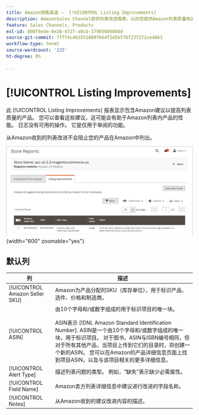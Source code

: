 ```yaml
---
title: Amazon销售渠道 —  [!UICONTROL Listing Improvements]
description: AmazonSales Channel提供列表改进报表，以向您提供Amazon列表质量改进建议。
feature: Sales Channels, Products
exl-id: 880f4ede-6e2b-4727-a8cb-3798568980dd
source-git-commit: 7fff4c463551089fb64f2d5bf7bf23f272ce4663
workflow-type: tm+mt
source-wordcount: '225'
ht-degree: 0%

---
```


# [!UICONTROL Listing Improvements]

此 [!UICONTROL Listing Improvements] 报表显示包含Amazon建议以提高列表质量的产品。 您可以查看这些建议，这可能会有助于Amazon列表内产品的性能。 日志没有可用的操作。 它是仅用于审阅的功能。

从Amazon收到的列表改进不会阻止您的产品在Amazon中列出。

![列表改进](assets/amazon-listing-improvements.png){width="600" zoomable="yes"}

## 默认列

| 列 | 描述 |
|--------------------------------|------------------------------------------------------------------------------------------------------------------------------------------------------------------------------------------------------------------------------------------------------------------------------------------------------------------------------------------------------------------------------------------------------------------------------------------------------------------------------------------|
| [!UICONTROL Amazon Seller SKU] | Amazon为产品分配的SKU（库存单位），用于标识产品、选件、价格和制造商。 |
| [!UICONTROL ASIN] | 由10个字母和/或数字组成的用于标识项目的唯一块。<br><br>ASIN表示 [!DNL Amazon Standard Identification Number]. ASIN是一个由10个字母和/或数字组成的唯一块，用于标识项目。 对于图书，ASIN与ISBN编号相同，但对于所有其他产品，当项目上传到它们的目录时，将创建一个新的ASIN。 您可以在Amazon的产品详细信息页面上找到项目ASIN，以及与该项目相关的更多详细信息。 |
| [!UICONTROL Alert Type] | 描述列表问题的类型。 例如，“缺失”表示缺少必需属性。 |
| [!UICONTROL Field Name] | Amazon卖方列表详细信息中建议进行改进的字段名称。 |
| [!UICONTROL Notes] | 从Amazon收到的建议改进内容的描述。 |
